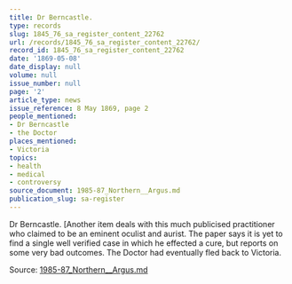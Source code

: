 ```yaml
---
title: Dr Berncastle.
type: records
slug: 1845_76_sa_register_content_22762
url: /records/1845_76_sa_register_content_22762/
record_id: 1845_76_sa_register_content_22762
date: '1869-05-08'
date_display: null
volume: null
issue_number: null
page: '2'
article_type: news
issue_reference: 8 May 1869, page 2
people_mentioned:
- Dr Berncastle
- the Doctor
places_mentioned:
- Victoria
topics:
- health
- medical
- controversy
source_document: 1985-87_Northern__Argus.md
publication_slug: sa-register
---
```


Dr Berncastle.  [Another item deals with this much publicised practitioner who claimed to be an eminent oculist and aurist.  The paper says it is yet to find a single well verified case in which he effected a cure, but reports on some very bad outcomes.  The Doctor had eventually fled back to Victoria.

Source: [1985-87_Northern__Argus.md](/downloads/markdown/1985-87_Northern__Argus.md)
